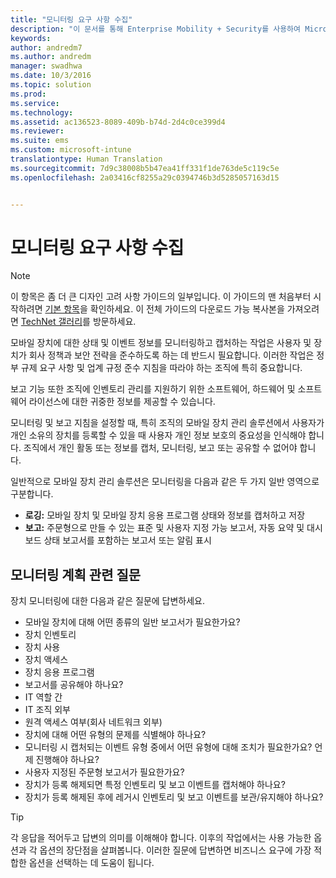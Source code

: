 ```yaml
---
title: "모니터링 요구 사항 수집"
description: "이 문서를 통해 Enterprise Mobility + Security를 사용하여 Microsoft 모바일 장치 관리 솔루션을 계획하고 디자인할 때 모바일 장치 관리 모니터링 옵션을 확인할 수 있습니다."
keywords: 
author: andredm7
ms.author: andredm
manager: swadhwa
ms.date: 10/3/2016
ms.topic: solution
ms.prod: 
ms.service: 
ms.technology: 
ms.assetid: ac136523-8089-409b-b74d-2d4c0ce399d4
ms.reviewer: 
ms.suite: ems
ms.custom: microsoft-intune
translationtype: Human Translation
ms.sourcegitcommit: 7d9c38008b5b47ea41ff331f1de763de5c119c5e
ms.openlocfilehash: 2a03416cf8255a29c0394746b3d5285057163d15


---
```


# <a name="gather-monitoring-requirements"></a>모니터링 요구 사항 수집

>[!NOTE]
>이 항목은 좀 더 큰 디자인 고려 사항 가이드의 일부입니다. 이 가이드의 맨 처음부터 시작하려면 [기본 항목](mdm-design-considerations-guide.md)을 확인하세요. 이 전체 가이드의 다운로드 가능 복사본을 가져오려면 [TechNet 갤러리](https://gallery.technet.microsoft.com/Mobile-Device-Management-7d401582)를 방문하세요.

모바일 장치에 대한 상태 및 이벤트 정보를 모니터링하고 캡처하는 작업은 사용자 및 장치가 회사 정책과 보안 전략을 준수하도록 하는 데 반드시 필요합니다. 이러한 작업은 정부 규제 요구 사항 및 업계 규정 준수 지침을 따라야 하는 조직에 특히 중요합니다.

보고 기능 또한 조직에 인벤토리 관리를 지원하기 위한 소프트웨어, 하드웨어 및 소프트웨어 라이선스에 대한 귀중한 정보를 제공할 수 있습니다. 

모니터링 및 보고 지침을 설정할 때, 특히 조직의 모바일 장치 관리 솔루션에서 사용자가 개인 소유의 장치를 등록할 수 있을 때 사용자 개인 정보 보호의 중요성을 인식해야 합니다. 조직에서 개인 활동 또는 정보를 캡처, 모니터링, 보고 또는 공유할 수 없어야 합니다.

일반적으로 모바일 장치 관리 솔루션은 모니터링을 다음과 같은 두 가지 일반 영역으로 구분합니다.

- **로깅:** 모바일 장치 및 모바일 장치 응용 프로그램 상태와 정보를 캡처하고 저장
- **보고:** 주문형으로 만들 수 있는 표준 및 사용자 지정 가능 보고서, 자동 요약 및 대시보드 상태 보고서를 포함하는 보고서 또는 알림 표시

## <a name="monitoring-planning-questions"></a>모니터링 계획 관련 질문

장치 모니터링에 대한 다음과 같은 질문에 답변하세요.

- 모바일 장치에 대해 어떤 종류의 일반 보고서가 필요한가요?
 - 장치 인벤토리
 - 장치 사용
 - 장치 액세스
 - 장치 응용 프로그램
- 보고서를 공유해야 하나요?
 - IT 역할 간
 - IT 조직 외부
 - 원격 액세스 여부(회사 네트워크 외부)
- 장치에 대해 어떤 유형의 문제를 식별해야 하나요?
- 모니터링 시 캡처되는 이벤트 유형 중에서 어떤 유형에 대해 조치가 필요한가요? 언제 진행해야 하나요?
- 사용자 지정된 주문형 보고서가 필요한가요?
- 장치가 등록 해제되면 특정 인벤토리 및 보고 이벤트를 캡처해야 하나요?
- 장치가 등록 해제된 후에 레거시 인벤토리 및 보고 이벤트를 보관/유지해야 하나요?
 
>[!TIP]
>각 응답을 적어두고 답변의 의미를 이해해야 합니다. 이후의 작업에서는 사용 가능한 옵션과 각 옵션의 장단점을 살펴봅니다.  이러한 질문에 답변하면 비즈니스 요구에 가장 적합한 옵션을 선택하는 데 도움이 됩니다.



<!--HONumber=Nov16_HO4-->


